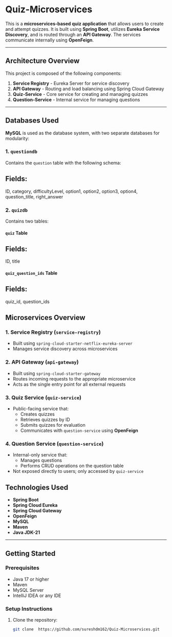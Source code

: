 # Quiz-Microservices

This is a **microservices-based quiz application** that allows users to create and attempt quizzes. It is built using **Spring Boot**, utilizes **Eureka Service Discovery**, and is routed through an **API Gateway**. The services communicate internally using **OpenFeign**.

---

##  Architecture Overview

This project is composed of the following components:

1. **Service Registry** - Eureka Server for service discovery
2. **API Gateway** - Routing and load balancing using Spring Cloud Gateway
3. **Quiz-Service** - Core service for creating and managing quizzes
4. **Question-Service** - Internal service for managing questions

---

##  Databases Used

**MySQL** is used as the database system, with two separate databases for modularity:

### 1. `questiondb`
Contains the `question` table with the following schema:

Fields:
------------------------------------------------------------------------
ID, category, difficultyLevel, option1, option2, option3, option4,  question_title, right_answer

### 2. `quizdb`
Contains two tables:

#### `quiz` Table
Fields:
------------------------------------------------------------------------
ID, title

#### `quiz_question_ids` Table
Fields:
------------------------------------------------------------------------
quiz_id, question_ids


##  Microservices Overview

### 1. Service Registry (`service-registry`)
- Built using `spring-cloud-starter-netflix-eureka-server`
- Manages service discovery across microservices

### 2. API Gateway (`api-gateway`)
- Built using `spring-cloud-starter-gateway`
- Routes incoming requests to the appropriate microservice
- Acts as the single entry point for all external requests

### 3. Quiz Service (`quiz-service`)
- Public-facing service that:
  - Creates quizzes
  - Retrieves quizzes by ID
  - Submits quizzes for evaluation
  - Communicates with `question-service` using **OpenFeign**

### 4. Question Service (`question-service`)
- Internal-only service that:
  - Manages questions
  - Performs CRUD operations on the question table
- Not exposed directly to users; only accessed by `quiz-service`





##  Technologies Used

- **Spring Boot**
- **Spring Cloud Eureka**
- **Spring Cloud Gateway**
- **OpenFeign**
- **MySQL**
- **Maven**
- **Java JDK-21**

---


##  Getting Started

### Prerequisites
- Java 17 or higher
- Maven
- MySQL Server
- IntelliJ IDEA or any IDE

### Setup Instructions
1. Clone the repository:
   ```bash
   git clone  https://github.com/sureshdm162/Quiz-Microservices.git
